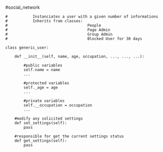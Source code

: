 #social_network

	#			Instanciates a user with a given number of informations
	#			Inherits from classes: 
	#									People
	#									Page Admin 
	#									Group Admin
	#									Blocked User for 30 days 
	
	class generic_user:

		def __init__(self, name, age, occupation, ..., ..., ...):

			#public variables
			self.name = name
			...

			#protected variables
			self._age = age
			...

			#private variables
			self.__occupation = occupation
			...

		#modify any solicited settings 
		def set_settings(self):
			pass

		#responsible for get the current settings status
		def get_settings(self):
			pass
